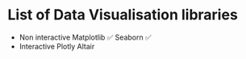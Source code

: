 # List of Data Visualisation libraries

- Non interactive
  Matplotlib ✅
  Seaborn ✅
- Interactive
  Plotly
  Altair
